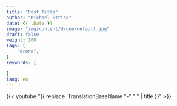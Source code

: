 ```yaml
---
title: "Post Title"
author: "Michael Strick"
date: {{ .Date }}
image: "img/content/drone/default.jpg"
draft: false
weight: 100
tags: [
    "drone",
]
keywords: [

]
lang: en
---
```


{{< youtube "{{ replace .TranslationBaseName "-" " " | title }}" >}}